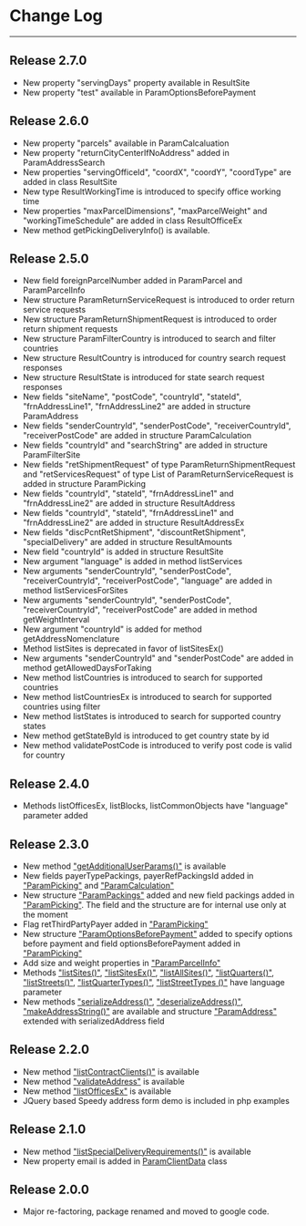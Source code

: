 # Change Log #

---


## Release 2.7.0 ##
  * New property "servingDays" property available in ResultSite
  * New property "test" available in ParamOptionsBeforePayment

## Release 2.6.0 ##
  * New property "parcels" available in ParamCalcaluation
  * New property "returnCityCenterIfNoAddress" added in ParamAddressSearch
  * New properties "servingOfficeId", "coordX", "coordY", "coordType" are added in class ResultSite
  * New type ResultWorkingTime is introduced to specify office working time
  * New properties "maxParcelDimensions", "maxParcelWeight" and "workingTimeSchedule" are added in class ResultOfficeEx
  * New method getPickingDeliveryInfo() is available.

## Release 2.5.0 ##

  * New field foreignParcelNumber added in ParamParcel and ParamParcelInfo
  * New structure ParamReturnServiceRequest is introduced to order return service requests
  * New structure ParamReturnShipmentRequest is introduced to order return shipment requests
  * New structure ParamFilterCountry is introduced to search and filter countries
  * New structure ResultCountry is introduced for country search request responses
  * New structure ResultState is introduced for state search request responses
  * New fields "siteName", "postCode", "countryId", "stateId", "frnAddressLine1", "frnAddressLine2" are added in structure ParamAddress
  * New fields "senderCountryId", "senderPostCode", "receiverCountryId", "receiverPostCode" are added in structure ParamCalculation
  * New fields "countryId" and "searchString" are added in structure ParamFilterSite
  * New fields "retShipmentRequest" of type ParamReturnShipmentRequest and "retServicesRequest" of type List of ParamReturnServiceRequest is added in structure ParamPicking
  * New fields "countryId", "stateId", "frnAddressLine1" and "frnAddressLine2" are added in structure ResultAddress
  * New fields "countryId", "stateId", "frnAddressLine1" and "frnAddressLine2" are added in structure ResultAddressEx
  * New fields "discPcntRetShipment", "discountRetShipment", "specialDelivery" are added in structure ResultAmounts
  * New field  "countryId" is added in structure ResultSite
  * New argument "language" is added in method listServices
  * New arguments "senderCountryId", "senderPostCode", "receiverCountryId", "receiverPostCode", "language" are added in method listServicesForSites
  * New arguments "senderCountryId", "senderPostCode", "receiverCountryId", "receiverPostCode" are added in method getWeightInterval
  * New argument "countryId" is added for method getAddressNomenclature
  * Method listSites is deprecated in favor of listSitesEx()
  * New arguments "senderCountryId" and "senderPostCode" are added in method getAllowedDaysForTaking
  * New method listCountries is introduced to search for supported countries
  * New method listCountriesEx is introduced to search for supported countries using filter
  * New method listStates is introduced to search for supported country states
  * New method getStateById is introduced to get country state by id
  * New method validatePostCode is introduced to verify post code is valid for country

## Release 2.4.0 ##
  * Methods listOfficesEx, listBlocks, listCommonObjects have "language" parameter added

## Release 2.3.0 ##
  * New method ["getAdditionalUserParams()"](https://www.speedy.bg/eps/docs/#ahn-m-getAdditionalUserParams) is available
  * New fields payerTypePackings, payerRefPackingsId added in ["ParamPicking"](https://www.speedy.bg/eps/docs/#ahn-t-ParamPicking) and ["ParamCalculation"](https://www.speedy.bg/eps/docs/#ahn-t-ParamCalculation)
  * New structure ["ParamPackings"](https://www.speedy.bg/eps/docs/#ahn-t-ParamPackings) added and new field packings added in ["ParamPicking"](https://www.speedy.bg/eps/docs/#ahn-t-ParamPicking). The field and the structure are for internal use only at the moment
  * Flag retThirdPartyPayer added in ["ParamPicking"](https://www.speedy.bg/eps/docs/#ahn-t-ParamPicking)
  * New structure ["ParamOptionsBeforePayment"](https://www.speedy.bg/eps/docs/#ahn-t-ParamOptionsBeforePayment) added to specify options before payment and field optionsBeforePayment added in ["ParamPicking"](https://www.speedy.bg/eps/docs/#ahn-t-ParamPicking)
  * Add size and weight properties in ["ParamParcelInfo"](https://www.speedy.bg/eps/docs/#ahn-t-ParamParcelInfo)
  * Methods ["listSites()"](https://www.speedy.bg/eps/docs/#ahn-m-listSites), ["listSitesEx()"](https://www.speedy.bg/eps/docs/#ahn-m-listSitesEx), ["listAllSites()"](https://www.speedy.bg/eps/docs/#ahn-m-listAllSites), ["listQuarters()"](https://www.speedy.bg/eps/docs/#ahn-m-listQuarters), ["listStreets()"](https://www.speedy.bg/eps/docs/#ahn-m-listStreets), ["listQuarterTypes()"](https://www.speedy.bg/eps/docs/#ahn-m-listQuarterTypes), ["listStreetTypes ()"](https://www.speedy.bg/eps/docs/#ahn-m-listStreetTypes) have language parameter
  * New methods ["serializeAddress()"](https://www.speedy.bg/eps/docs/#ahn-m-serializeAddress), ["deserializeAddress()"](https://www.speedy.bg/eps/docs/#ahn-m-deserializeAddress), ["makeAddressString()"](https://www.speedy.bg/eps/docs/#ahn-m-makeAddressString) are available and structure ["ParamAddress"](https://www.speedy.bg/eps/docs/#ahn-t-ParamAddress) extended with serializedAddress field

## Release 2.2.0 ##
  * New method ["listContractClients()"](https://www.speedy.bg/eps/docs/#ahn-m-listContractClients) is available
  * New method ["validateAddress"](https://www.speedy.bg/eps/docs/#ahn-m-validateAddress) is available
  * New method ["listOfficesEx"](https://www.speedy.bg/eps/docs/#ahn-m-listOfficesEx) is available
  * JQuery based Speedy address form demo is included in php examples


## Release 2.1.0 ##
  * New method ["listSpecialDeliveryRequirements()"](https://www.speedy.bg/eps/docs/#ahn-m-listSpecialDeliveryRequirements) is available
  * New property email is added in [ParamClientData](https://www.speedy.bg/eps/docs/#ahn-t-ParamClientData) class


## Release 2.0.0 ##
  * Major re-factoring, package renamed and moved to google code.
